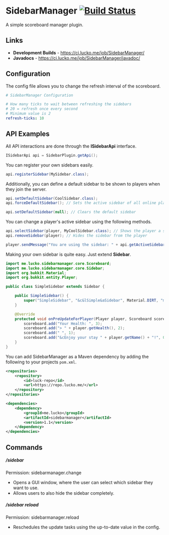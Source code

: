 # SidebarManager [![Build Status](https://ci.lucko.me/job/SidebarManager/badge/icon)](https://ci.lucko.me/job/SidebarManager/)
A simple scoreboard manager plugin.

## Links
* **Development Builds** - <https://ci.lucko.me/job/SidebarManager/>
* **Javadocs** - <https://ci.lucko.me/job/SidebarManager/javadoc/>

## Configuration
The config file allows you to change the refresh interval of the scoreboard.
```yml
# SidebarManager Configuration

# How many ticks to wait between refreshing the sidebars
# 20 = refresh once every second
# Minimum value is 2
refresh-ticks: 10

```

## API Examples
All API interactions are done through the **ISidebarApi** interface.
```java
ISidebarApi api = SidebarPlugin.getApi();
```
You can register your own sidebars easily.
```java
api.registerSidebar(MySidebar.class);
```
Additionally, you can define a default sidebar to be shown to players when they join the server.
```java
api.setDefaultSidebar(CoolSidebar.class);
api.forceDefaultSidebar(); // Sets the active sidebar of all online players to the default one

api.setDefaultSidebar(null); // Clears the default sidebar
```

You can change a player's active sidebar using the following methods.
```java
api.selectSidebar(player, MyCoolSidebar.class); // Shows the player a sidebar
api.removeSidebar(player); // Hides the sidebar from the player

player.sendMessage("You are using the sidebar: " + api.getActiveSidebar(player).getSimpleName());
```

Making your own sidebar is quite easy. Just extend **Sidebar**.
```java
import me.lucko.sidebarmanager.core.Scoreboard;
import me.lucko.sidebarmanager.core.Sidebar;
import org.bukkit.Material;
import org.bukkit.entity.Player;

public class SimpleSidebar extends Sidebar {

    public SimpleSidebar() {
        super("SimpleSidebar", "&c&lSimple&aSidebar", Material.DIRT, "my.special.sidebarpermission");
    }

    @Override
    protected void onPreUpdateForPlayer(Player player, Scoreboard scoreboard) {
        scoreboard.add("Your Health: ", 3);
        scoreboard.add("> " + player.getHealth(), 2);
        scoreboard.add(" ", 1);
        scoreboard.add("&cEnjoy your stay " + player.getName() + "!", 0);
    }
}
```

You can add SidebarManager as a Maven dependency by adding the following to your projects `pom.xml`.
````xml
<repositories>
    <repository>
        <id>luck-repo</id>
        <url>https://repo.lucko.me/</url>
    </repository>
</repositories>

<dependencies>
    <dependency>
        <groupId>me.lucko</groupId>
        <artifactId>sidebarmanager</artifactId>
        <version>1.1</version>
    </dependency>
</dependencies>
````

## Commands
##### /sidebar
Permission: sidebarmanager.change
* Opens a GUI window, where the user can select which sidebar they want to use.
* Allows users to also hide the sidebar completely.

##### /sidebar reload
Permission: sidebarmanager.reload
* Reschedules the update tasks using the up-to-date value in the config.
